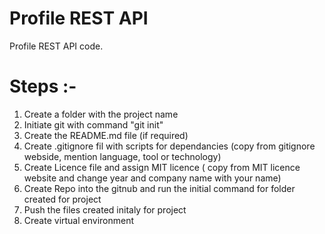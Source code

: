 # Profile REST API

Profile REST API code.

# Steps :-
1. Create a folder with the project name 
2. Initiate git with command "git init"
3. Create the README.md file (if required)
4. Create .gitignore fil with scripts for dependancies (copy from gitignore webside, mention language, tool or technology)
5. Create Licence file and assign MIT licence ( copy from MIT licence website and change year and company name with your name)
6. Create Repo into the gitnub and run the initial command for folder created for project
7. Push the files created initaly for project
8. Create virtual environment 
